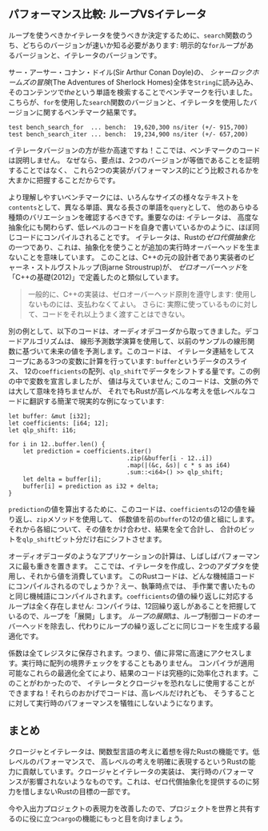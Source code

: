 <!-- ## Comparing Performance: Loops vs. Iterators -->

## パフォーマンス比較: ループVSイテレータ

<!-- To determine whether to use loops or iterators, you need to know which version -->
<!-- of our `search` functions is faster: the version with an explicit `for` loop or -->
<!-- the version with iterators. -->

ループを使うべきかイテレータを使うべきか決定するために、`search`関数のうち、どちらのバージョンが速いか知る必要があります:
明示的な`for`ループがあるバージョンと、イテレータのバージョンです。

<!-- We ran a benchmark by loading the entire contents of *The Adventures of -->
<!-- Sherlock Holmes* by Sir Arthur Conan Doyle into a `String` and looking for the -->
<!-- word *the* in the contents. Here are the results of the benchmark on the -->
<!-- version of `search` using the `for` loop and the version using iterators: -->

サー・アーサー・コナン・ドイル(Sir Arthur Conan Doyle)の、
*シャーロックホームズの冒険*(The Adventures of Sherlock Homes)全体を`String`に読み込み、
そのコンテンツで*the*という単語を検索することでベンチマークを行いました。
こちらが、`for`を使用した`search`関数のバージョンと、イテレータを使用したバージョンに関するベンチマーク結果です。

```text
test bench_search_for  ... bench:  19,620,300 ns/iter (+/- 915,700)
test bench_search_iter ... bench:  19,234,900 ns/iter (+/- 657,200)
```

<!-- The iterator version was slightly faster! We won’t explain the benchmark code -->
<!-- here, because the point is not to prove that the two versions are equivalent -->
<!-- but to get a general sense of how these two implementations compare -->
<!-- performance-wise. -->

イテレータバージョンの方が些か高速ですね！ここでは、ベンチマークのコードは説明しません。
なぜなら、要点は、2つのバージョンが等価であることを証明することではなく、
これら2つの実装がパフォーマンス的にどう比較されるかを大まかに把握することだからです。

<!-- For a more comprehensive benchmark, you should check various texts of -->
<!-- various sizes as the `contents`, different words and words of different lengths -->
<!-- as the `query`, and all kinds of other variations. The point is this: -->
<!-- iterators, although a high-level abstraction, get compiled down to roughly the -->
<!-- same code as if you’d written the lower-level code yourself. Iterators are one -->
<!-- of Rust’s *zero-cost abstractions*, by which we mean using the abstraction -->
<!-- imposes no additional runtime overhead. This is analogous to how Bjarne -->
<!-- Stroustrup, the original designer and implementor of C++, defines -->
<!-- *zero-overhead* in “Foundations of C++” (2012): -->

より理解しやすいベンチマークには、いろんなサイズの様々なテキストを`contents`として、異なる単語、異なる長さの単語を`query`として、
他のあらゆる種類のバリエーションを確認するべきです。重要なのは: イテレータは、
高度な抽象化にも関わらず、低レベルのコードを自身で書いているかのように、ほぼ同じコードにコンパイルされることです。
イテレータは、Rustの*ゼロ代償抽象化*の一つであり、これは、抽象化を使うことが追加の実行時オーバーヘッドを生まないことを意味しています。
このことは、C++の元の設計者であり実装者のビャーネ・ストルヴストルップ(Bjarne Stroustrup)が、
*ゼロオーバーヘッド*を「C++の基礎(2012)」で定義したのと類似しています。


<!-- > In general, C++ implementations obey the zero-overhead principle: What you -->
<!-- > don’t use, you don’t pay for. And further: What you do use, you couldn’t hand -->
<!-- > code any better. -->

> 一般的に、C++の実装は、ゼロオーバーヘッド原則を遵守します: 使用しないものには、支払わなくてよい。
> さらに: 実際に使っているものに対して、コードをそれ以上うまく渡すことはできない。

<!-- As another example, the following code is taken from an audio decoder. The -->
<!-- decoding algorithm uses the linear prediction mathematical operation to -->
<!-- estimate future values based on a linear function of the previous samples. This -->
<!-- code uses an iterator chain to do some math on three variables in scope: a -->
<!-- `buffer` slice of data, an array of 12 `coefficients`, and an amount by which -->
<!-- to shift data in `qlp_shift`. We’ve declared the variables within this example -->
<!-- but not given them any values; although this code doesn’t have much meaning -->
<!-- outside of its context, it’s still a concise, real-world example of how Rust -->
<!-- translates high-level ideas to low-level code: -->

別の例として、以下のコードは、オーディオデコーダから取ってきました。デコードアルゴリズムは、
線形予測数学演算を使用して、以前のサンプルの線形関数に基づいて未来の値を予測します。このコードは、
イテレータ連結をしてスコープにある3つの変数に計算を行っています: `buffer`というデータのスライス、
12の`coefficients`の配列、`qlp_shift`でデータをシフトする量です。この例の中で変数を宣言しましたが、
値は与えていません; このコードは、文脈の外では大して意味を持ちませんが、
それでもRustが高レベルな考えを低レベルなコードに翻訳する簡潔で現実的な例になっています:

```rust,ignore
let buffer: &mut [i32];
let coefficients: [i64; 12];
let qlp_shift: i16;

for i in 12..buffer.len() {
    let prediction = coefficients.iter()
                                 .zip(&buffer[i - 12..i])
                                 .map(|(&c, &s)| c * s as i64)
                                 .sum::<i64>() >> qlp_shift;
    let delta = buffer[i];
    buffer[i] = prediction as i32 + delta;
}
```

<!-- To calculate the value of `prediction`, this code iterates through each of the -->
<!-- 12 values in `coefficients` and uses the `zip` method to pair the coefficient -->
<!-- values with the previous 12 values in `buffer`. Then, for each pair, we -->
<!-- multiply the values together, sum all the results, and shift the bits in the -->
<!-- sum `qlp_shift` bits to the right. -->

`prediction`の値を算出するために、このコードは、`coefficients`の12の値を繰り返し、`zip`メソッドを使用して、
係数値を前の`buffer`の12の値と組にします。それから各組について、その値をかけ合わせ、結果を全て合計し、
合計のビットを`qlp_shift`ビット分だけ右にシフトさせます。

<!-- Calculations in applications like audio decoders often prioritize performance -->
<!-- most highly. Here, we’re creating an iterator, using two adaptors, and then -->
<!-- consuming the value. What assembly code would this Rust code compile to? Well, -->
<!-- as of this writing, it compiles down to the same assembly you’d write by hand. -->
<!-- There’s no loop at all corresponding to the iteration over the values in -->
<!-- `coefficients`: Rust knows that there are 12 iterations, so it “unrolls” the -->
<!-- loop. *Unrolling* is an optimization that removes the overhead of the loop -->
<!-- controlling code and instead generates repetitive code for each iteration of -->
<!-- the loop. -->

オーディオデコーダのようなアプリケーションの計算は、しばしばパフォーマンスに最も重きを置きます。
ここでは、イテレータを作成し、2つのアダプタを使用し、それから値を消費しています。
このRustコードは、どんな機械語コードにコンパイルされるのでしょうか？えー、執筆時点では、
手作業で書いたものと同じ機械語にコンパイルされます。`coefficients`の値の繰り返しに対応するループは全く存在しません:
コンパイラは、12回繰り返しがあることを把握しているので、ループを「展開」します。
*ループの展開*は、ループ制御コードのオーバーヘッドを除去し、代わりにループの繰り返しごとに同じコードを生成する最適化です。

<!-- All of the coefficients get stored in registers, which means accessing the -->
<!-- values is very fast. There are no bounds checks on the array access at runtime. -->
<!-- All these optimizations that Rust is able to apply make the resulting code -->
<!-- extremely efficient. Now that you know this, you can use iterators and closures -->
<!-- without fear! They make code seem like it’s higher level but don’t impose a -->
<!-- runtime performance penalty for doing so. -->

係数は全てレジスタに保存されます。つまり、値に非常に高速にアクセスします。実行時に配列の境界チェックをすることもありません。
コンパイラが適用可能なこれらの最適化全てにより、結果のコードは究極的に効率化されます。このことがわかったので、
イテレータとクロージャを恐れなしに使用することができますね！それらのおかげでコードは、高レベルだけれども、
そうすることに対して実行時のパフォーマンスを犠牲にしないようになります。

<!-- ## Summary -->

## まとめ

<!-- Closures and iterators are Rust features inspired by functional programming -->
<!-- language ideas. They contribute to Rust’s capability to clearly express -->
<!-- high-level ideas at low-level performance. The implementations of closures and -->
<!-- iterators are such that runtime performance is not affected. This is part of -->
<!-- Rust’s goal to strive to provide zero-cost abstractions. -->

クロージャとイテレータは、関数型言語の考えに着想を得たRustの機能です。低レベルのパフォーマンスで、
高レベルの考えを明確に表現するというRustの能力に貢献しています。クロージャとイテレータの実装は、
実行時のパフォーマンスが影響されないようなものです。これは、ゼロ代償抽象化を提供するのに努力を惜しまないRustの目標の一部です。

<!-- Now that we’ve improved the expressiveness of our I/O project, let’s look at -->
<!-- some more features of `cargo` that will help us share the project with the -->
<!-- world. -->

今や入出力プロジェクトの表現力を改善したので、プロジェクトを世界と共有するのに役に立つ`cargo`の機能にもっと目を向けましょう。
